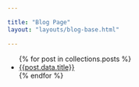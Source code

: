 ```yaml
---

title: "Blog Page"
layout: "layouts/blog-base.html"

---
```



<ul>
 {% for post in collections.posts %}
 <li>
<a href="{{ post.url }}"> {{post.data.title}} </a>
 </li>
{% endfor  %}

</ul>
